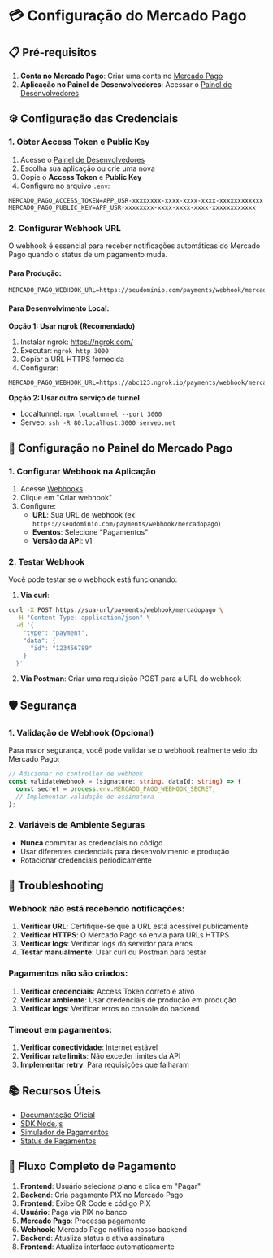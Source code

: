 # 💳 Configuração do Mercado Pago

## 📋 Pré-requisitos

1. **Conta no Mercado Pago**: Criar uma conta no [Mercado Pago](https://www.mercadopago.com.br/)
2. **Aplicação no Painel de Desenvolvedores**: Acessar o [Painel de Desenvolvedores](https://www.mercadopago.com.br/developers/panel)

## ⚙️ Configuração das Credenciais

### 1. Obter Access Token e Public Key

1. Acesse o [Painel de Desenvolvedores](https://www.mercadopago.com.br/developers/panel/credentials)
2. Escolha sua aplicação ou crie uma nova
3. Copie o **Access Token** e **Public Key**
4. Configure no arquivo `.env`:

```properties
MERCADO_PAGO_ACCESS_TOKEN=APP_USR-xxxxxxxx-xxxx-xxxx-xxxx-xxxxxxxxxxxx
MERCADO_PAGO_PUBLIC_KEY=APP_USR-xxxxxxxx-xxxx-xxxx-xxxx-xxxxxxxxxxxx
```

### 2. Configurar Webhook URL

O webhook é essencial para receber notificações automáticas do Mercado Pago quando o status de um pagamento muda.

#### Para Produção:
```properties
MERCADO_PAGO_WEBHOOK_URL=https://seudominio.com/payments/webhook/mercadopago
```

#### Para Desenvolvimento Local:

**Opção 1: Usar ngrok (Recomendado)**
1. Instalar ngrok: https://ngrok.com/
2. Executar: `ngrok http 3000`
3. Copiar a URL HTTPS fornecida
4. Configurar:
```properties
MERCADO_PAGO_WEBHOOK_URL=https://abc123.ngrok.io/payments/webhook/mercadopago
```

**Opção 2: Usar outro serviço de tunnel**
- Localtunnel: `npx localtunnel --port 3000`
- Serveo: `ssh -R 80:localhost:3000 serveo.net`

## 🔧 Configuração no Painel do Mercado Pago

### 1. Configurar Webhook na Aplicação

1. Acesse [Webhooks](https://www.mercadopago.com.br/developers/panel/webhooks)
2. Clique em "Criar webhook"
3. Configure:
   - **URL**: Sua URL de webhook (ex: `https://seudominio.com/payments/webhook/mercadopago`)
   - **Eventos**: Selecione "Pagamentos"
   - **Versão da API**: v1

### 2. Testar Webhook

Você pode testar se o webhook está funcionando:

1. **Via curl**:
```bash
curl -X POST https://sua-url/payments/webhook/mercadopago \
  -H "Content-Type: application/json" \
  -d '{
    "type": "payment",
    "data": {
      "id": "123456789"
    }
  }'
```

2. **Via Postman**: Criar uma requisição POST para a URL do webhook

## 🛡️ Segurança

### 1. Validação de Webhook (Opcional)

Para maior segurança, você pode validar se o webhook realmente veio do Mercado Pago:

```typescript
// Adicionar no controller de webhook
const validateWebhook = (signature: string, dataId: string) => {
  const secret = process.env.MERCADO_PAGO_WEBHOOK_SECRET;
  // Implementar validação de assinatura
};
```

### 2. Variáveis de Ambiente Seguras

- **Nunca** commitar as credenciais no código
- Usar diferentes credenciais para desenvolvimento e produção
- Rotacionar credenciais periodicamente

## 🚨 Troubleshooting

### Webhook não está recebendo notificações:

1. **Verificar URL**: Certifique-se que a URL está acessível publicamente
2. **Verificar HTTPS**: O Mercado Pago só envia para URLs HTTPS
3. **Verificar logs**: Verificar logs do servidor para erros
4. **Testar manualmente**: Usar curl ou Postman para testar

### Pagamentos não são criados:

1. **Verificar credenciais**: Access Token correto e ativo
2. **Verificar ambiente**: Usar credenciais de produção em produção
3. **Verificar logs**: Verificar erros no console do backend

### Timeout em pagamentos:

1. **Verificar conectividade**: Internet estável
2. **Verificar rate limits**: Não exceder limites da API
3. **Implementar retry**: Para requisições que falharam

## 📚 Recursos Úteis

- [Documentação Oficial](https://www.mercadopago.com.br/developers/pt/docs)
- [SDK Node.js](https://github.com/mercadopago/sdk-nodejs)
- [Simulador de Pagamentos](https://www.mercadopago.com.br/developers/pt/docs/checkout-pro/additional-content/test-integration)
- [Status de Pagamentos](https://www.mercadopago.com.br/developers/pt/docs/checkout-api/response-handling)

## 🔄 Fluxo Completo de Pagamento

1. **Frontend**: Usuário seleciona plano e clica em "Pagar"
2. **Backend**: Cria pagamento PIX no Mercado Pago
3. **Frontend**: Exibe QR Code e código PIX
4. **Usuário**: Paga via PIX no banco
5. **Mercado Pago**: Processa pagamento
6. **Webhook**: Mercado Pago notifica nosso backend
7. **Backend**: Atualiza status e ativa assinatura
8. **Frontend**: Atualiza interface automaticamente
